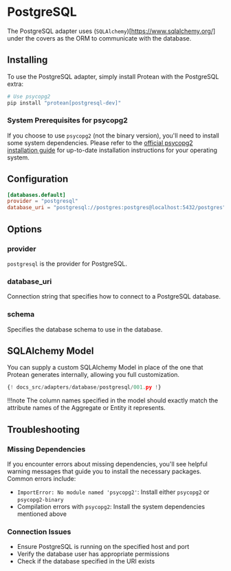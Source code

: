 # PostgreSQL

The PostgreSQL adapter uses (`SQLAlchemy`)[https://www.sqlalchemy.org/] under
the covers as the ORM to communicate with the database.

## Installing

To use the PostgreSQL adapter, simply install Protean with the PostgreSQL extra:


```bash
# Use psycopg2
pip install "protean[postgresql-dev]"
```



### System Prerequisites for psycopg2

If you choose to use `psycopg2` (not the binary version), you'll need to install some system dependencies. Please refer to the [official psycopg2 installation guide](https://www.psycopg.org/docs/install.html#quick-install) for up-to-date installation instructions for your operating system.


## Configuration

```toml
[databases.default]
provider = "postgresql"
database_uri = "postgresql://postgres:postgres@localhost:5432/postgres"
```

## Options

### provider

`postgresql` is the provider for PostgreSQL.

### database_uri

Connection string that specifies how to connect to a PostgreSQL database.

### schema

Specifies the database schema to use in the database.

## SQLAlchemy Model

You can supply a custom SQLAlchemy Model in place of the one that Protean
generates internally, allowing you full customization.

```python hl_lines="8-11 20-23"
{! docs_src/adapters/database/postgresql/001.py !}
```

!!!note
    The column names specified in the model should exactly match the attribute
    names of the Aggregate or Entity it represents.

## Troubleshooting

### Missing Dependencies

If you encounter errors about missing dependencies, you'll see helpful warning messages that guide you to install the necessary packages. Common errors include:

- `ImportError: No module named 'psycopg2'`: Install either `psycopg2` or `psycopg2-binary`
- Compilation errors with `psycopg2`: Install the system dependencies mentioned above

### Connection Issues

- Ensure PostgreSQL is running on the specified host and port
- Verify the database user has appropriate permissions
- Check if the database specified in the URI exists

